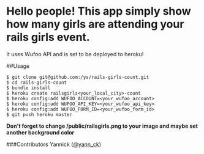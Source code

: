 
# Hello people! This app simply show how many girls are attending your rails girls event.

It uses Wufoo API and is set to be deployed to heroku!

##Usage

```
$ git clone git@github.com:/ys/rails-girls-count.git
$ cd rails-girls-count
$ bundle install
$ heroku create railsgirls<your_local_city>-count
$ heroku config:add WUFOO_ACCOUNT=<your_wufoo_account>
$ heroku config:add WUFOO_API_KEY=<your_wufoo_api_key>
$ heroku config:add WUFOO_FORM_ID=<your_wufoo_form_id>
$ git push heroku master
```

**Don't forget to change /public/railsgirls.png to your image and maybe set another background color**

###Contributors
Yannick ([@yann_ck](http://twitter.com/yann_ck))


